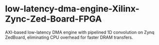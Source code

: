 # low-latency-dma-engine-Xilinx-Zync-Zed-Board-FPGA
AXI-based low-latency DMA engine with pipelined 1D convolution on Zynq ZedBoard, eliminating CPU overhead for faster DRAM transfers.
